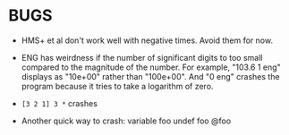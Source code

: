 # BUGS

- HMS+ et al don't work well with negative times.  Avoid them for now.

- ENG has weirdness if the number of significant digits to too small compared
  to the magnitude of the number.  For example, "103.6 1 eng" displays as
  "10e+00" rather than "100e+00".  And "0 eng" crashes the program because
  it tries to take a logarithm of zero.

- `[3 2 1] 3 *` crashes

- Another quick way to crash:
  variable foo
  undef foo
  @foo
